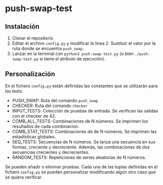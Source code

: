 # push-swap-test

## Instalación

1. Clonar el repositorio
2. Editar el archivo `config.py` y modificar la línea 2. Sustituir el valor por la ruta donde se encuentra `push_swap`.
3. Lanzar en la terminal con `python3 push-swap-test.py` (o bien `./push-swap-test.py` si tiene el atributo de ejecución).

## Personalización

En el fichero `config.py` están definidas las constantes que se utilizarán para los tests:

- PUSH_SWAP: Ruta del comando `push_swap`
- CHECKER: Ruta del comando `checker`
- INPUT_TESTS: Colección de pruebas de entrada. Se verifican las salidas con el checker de 42.
- COMB_ALL_TESTS: Combinaciones de N números. Se imprimen los resultados de cada combinación.
- COMB_STAT_TESTS: Combinaciones de de N números. Se imprimen las estadísticas globales.
- SEQ_TESTS: Secuencias de N números. Se lanza una secuencia en sus formas, creciente y decreciente. Además, las combinaciones de dos secuencias crecientes y decrecientes.
- RANDOM_TESTS: Repeticiones de series aleatorias de N números.

Se pueden añadir o eliminar pruebas. Cada una de las tuplas definidas en el fichero `config.py` se pueden personalizar modificando algún otro caso que se quiera verificar.
